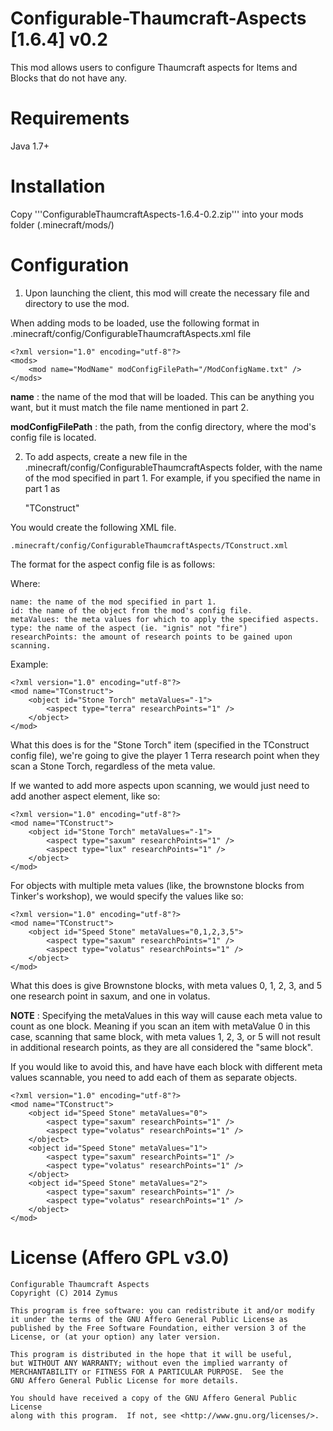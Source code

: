 Configurable-Thaumcraft-Aspects [1.6.4] v0.2
============================================

This mod allows users to configure Thaumcraft aspects for Items and Blocks that 
do not have any.

Requirements
============================================

Java 1.7+

Installation
============================================

Copy '''ConfigurableThaumcraftAspects-1.6.4-0.2.zip''' into your mods folder 
(.minecraft/mods/)

Configuration
============================================

1. Upon launching the client, this mod will create the necessary file and 
directory to use the mod.

When adding mods to be loaded, use the following format in 
.minecraft/config/ConfigurableThaumcraftAspects.xml file

    <?xml version="1.0" encoding="utf-8"?>
    <mods>
        <mod name="ModName" modConfigFilePath="/ModConfigName.txt" />
    </mods>
    
__name__
: the name of the mod that will be loaded. This can be anything you 
want, but it must match the file name mentioned in part 2.

__modConfigFilePath__
: the path, from the config directory, where the mod's config file is located.

2. To add aspects, create a new file in the
.minecraft/config/ConfigurableThaumcraftAspects folder, with the name of the
mod specified in part 1. For example, if you specified the name in part 1 as

    "TConstruct"

You would create the following XML file.

    .minecraft/config/ConfigurableThaumcraftAspects/TConstruct.xml

The format for the aspect config file is as follows:
    <?xml version="1.0" encoding="utf-8"?>
    <mod name="">
        <object id="" metaValues="">
            <aspect type="" researchPoints="" />
        </object>
    </mod>
    
Where:

    name: the name of the mod specified in part 1.
    id: the name of the object from the mod's config file.
    metaValues: the meta values for which to apply the specified aspects.
    type: the name of the aspect (ie. "ignis" not "fire")
    researchPoints: the amount of research points to be gained upon scanning.

Example:

    <?xml version="1.0" encoding="utf-8"?>
    <mod name="TConstruct">
        <object id="Stone Torch" metaValues="-1">
            <aspect type="terra" researchPoints="1" />
        </object>
    </mod>
    
What this does is for the "Stone Torch" item (specified in the TConstruct
config file), we're going to give the player 1 Terra research point when 
they scan a Stone Torch, regardless of the meta value.

If we wanted to add more aspects upon scanning, we would just need to add 
another aspect element, like so:

    <?xml version="1.0" encoding="utf-8"?>
    <mod name="TConstruct">
        <object id="Stone Torch" metaValues="-1">
            <aspect type="saxum" researchPoints="1" />
            <aspect type="lux" researchPoints="1" />
        </object>
    </mod>

For objects with multiple meta values (like, the brownstone blocks from Tinker's 
workshop), we would specify the values like so:

    <?xml version="1.0" encoding="utf-8"?>
    <mod name="TConstruct">
        <object id="Speed Stone" metaValues="0,1,2,3,5">
            <aspect type="saxum" researchPoints="1" />
            <aspect type="volatus" researchPoints="1" />
        </object>
    </mod>

What this does is give Brownstone blocks, with meta values 0, 1, 2, 3, and 5 one
research point in saxum, and one in volatus.

__NOTE__
: Specifying the metaValues in this way will cause each meta value to count as 
one block. Meaning if you scan an item with metaValue 0 in this case, scanning 
that same block, with meta values 1, 2, 3, or 5 will not result in additional 
research points, as they are all considered the "same block".

If you would like to avoid this, and have have each block with different meta 
values scannable, you need to add each of them as separate objects.

    <?xml version="1.0" encoding="utf-8"?>
    <mod name="TConstruct">
        <object id="Speed Stone" metaValues="0">
            <aspect type="saxum" researchPoints="1" />
            <aspect type="volatus" researchPoints="1" />
        </object>
        <object id="Speed Stone" metaValues="1">
            <aspect type="saxum" researchPoints="1" />
            <aspect type="volatus" researchPoints="1" />
        </object>
        <object id="Speed Stone" metaValues="2">
            <aspect type="saxum" researchPoints="1" />
            <aspect type="volatus" researchPoints="1" />
        </object>
    </mod>

License (Affero GPL v3.0)
============================================
    Configurable Thaumcraft Aspects
    Copyright (C) 2014 Zymus

    This program is free software: you can redistribute it and/or modify
    it under the terms of the GNU Affero General Public License as
    published by the Free Software Foundation, either version 3 of the
    License, or (at your option) any later version.

    This program is distributed in the hope that it will be useful,
    but WITHOUT ANY WARRANTY; without even the implied warranty of
    MERCHANTABILITY or FITNESS FOR A PARTICULAR PURPOSE.  See the
    GNU Affero General Public License for more details.

    You should have received a copy of the GNU Affero General Public License
    along with this program.  If not, see <http://www.gnu.org/licenses/>.
